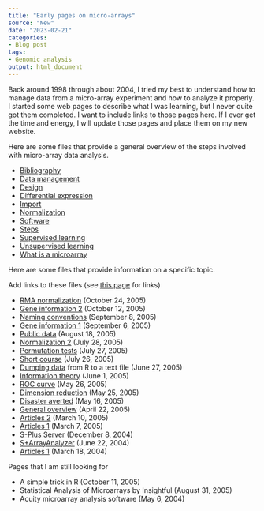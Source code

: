 ```yaml
---
title: "Early pages on micro-arrays"
source: "New"
date: "2023-02-21"
categories:
- Blog post
tags:
- Genomic analysis
output: html_document
---
```


Back around 1998 through about 2004, I tried my best to understand how to manage data from a micro-array experiment and how to analyze it properly. I started some web pages to describe what I was learning, but I never quite got them completed. I want to include links to those pages here. If I ever get the time and energy, I will update those pages and place them on my new website.

<!---more--->

Here are some files that provide a general overview of the steps involved with micro-array data analysis.

+ [Bibliography][gen01]
+ [Data management][gen02]
+ [Design][gen03]
+ [Differential expression][gen04]
+ [Import][gen05]
+ [Normalization][gen06]
+ [Software][gen07]
+ [Steps][gen11]
+ [Supervised learning][gen08]
+ [Unsupervised learning][gen09]
+ [What is a microarray][gen10]

Here are some files that provide information on a specific topic.

Add links to these files (see [this page][gen11] for links)

+ [RMA normalization][gen12] (October 24, 2005)
+ [Gene information 2][gen13] (October 12, 2005)
+ [Naming conventions][gen14] (September 8, 2005)
+ [Gene information 1][gen15] (September 6, 2005)
+ [Public data][gen16] (August 18, 2005)
+ [Normalization 2][gen17] (July 28, 2005)
+ [Permutation tests][gen18] (July 27, 2005)
+ [Short course][gen19] (July 26, 2005)
+ [Dumping data][gen20] from R to a text file (June 27, 2005)
+ [Information theory][gen21] (June 1, 2005)
+ [ROC curve][gen22] (May 26, 2005)
+ [Dimension reduction][gen23] (May 25, 2005)
+ [Disaster averted][gen24] (May 16, 2005)
+ [General overview][gen25] (April 22, 2005)
+ [Articles 2][gen26] (March 10, 2005)
+ [Articles 1][gen27] (March 7, 2005)
+ [S-Plus Server][gen28] (December 8, 2004)
+ [S+ArrayAnalyzer][gen29] (June 22, 2004)
+ [Articles 1][gen30] (March 18, 2004)

Pages that I am still looking for

+ A simple trick in R (October 11, 2005)
+ Statistical Analysis of Microarrays by Insightful (August 31, 2005)
+ Acuity microarray analysis software (May 6, 2004)

[gen01]: http://www.pmean.com/99/arrayBibliography.htm
[gen02]: http://www.pmean.com/99/arrayDataManagement.htm
[gen03]: http://www.pmean.com/99/arrayDesign.htm
[gen04]: http://www.pmean.com/99/arrayDifferentialExpression.htm
[gen05]: http://www.pmean.com/99/arrayImport.htm
[gen06]: http://www.pmean.com/99/arrayNormalization.htm
[gen07]: http://www.pmean.com/99/arraySoftware.htm
[gen08]: http://www.pmean.com/99/arraySupervisedLearning.htm
[gen09]: http://www.pmean.com/99/arrayUnsupervisedLearning.htm
[gen10]: http://www.pmean.com/99/arrayWhatIs.htm
[gen11]: http://www.pmean.com/99/array.html
[gen12]: http://pmean.com/05/MicroarrayG.html
[gen13]: http://www.pmean.com/05/FindingGenesB.html
[gen14]: http://www.pmean.com/05/NamingGenes.html
[gen15]: http://www.pmean.com/05/FindingGenes.html
[gen16]: http://www.pmean.com/05/MicroArrayE.html
[gen17]: http://www.pmean.com/05/MicroArrayD.html
[gen18]: http://www.pmean.com/05/PermutationTests.html
[gen19]: http://www.pmean.com/05/GeneExpression.html
[gen20]: http://www.pmean.com/05/DumpingData.html
[gen21]: http://www.pmean.com/05/InformationTheoryA.html
[gen22]: http://www.pmean.com/05/ROCcurve.html
[gen23]: http://www.pmean.com/05/DimensionReduction.html
[gen24]: http://www.pmean.com/05/DisasterAverted.html
[gen25]: http://www.pmean.com/05/MicroarrayC.html
[gen26]: http://www.pmean.com/05/MicroArrayB.html
[gen27]: http://www.pmean.com/05/MicroArrayA.html
[gen28]: http://www.pmean.com/04/SurromedDecisionSite.html
[gen29]: http://www.pmean.com/04/ArrayAnalyzer.html
[gen30]: http://www.pmean.com/04/microarray.html
